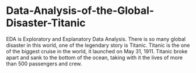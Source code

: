 # Data-Analysis-of-the-Global-Disaster-Titanic
EDA is Exploratory and Explanatory Data Analysis. There is so many global disaster in this world, one of the legendary story is Titanic. Titanic is the one of the biggest cruise in the world, it launched on May 31, 1911. Titanic broke apart and sank to the bottom of the ocean, taking with it the lives of more than 500 passengers and crew.
